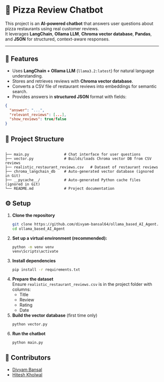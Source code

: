# 🍕 Pizza Review Chatbot  

This project is an **AI-powered chatbot** that answers user questions about pizza restaurants using real customer reviews.  
It leverages **LangChain**, **Ollama LLM**, **Chroma vector database**, **Pandas**, and **JSON** for structured, context-aware responses.  

---

## 📌 Features  

- Uses **LangChain + Ollama LLM** (`llama3.2:latest`) for natural language understanding.  
- Stores and retrieves reviews with **Chroma vector database**.  
- Converts a CSV file of restaurant reviews into embeddings for semantic search.  
- Provides answers in **structured JSON** format with fields:  

```json
{
  "answer": "...",
  "relevant_reviews": [...],
  "show_reviews": true/false
}
```


## 📂 Project Structure 
```

├── main.py                # Chat interface for user questions
├── vector.py              # Builds/loads Chroma vector DB from CSV reviews
├── realistic_restaurant_reviews.csv   # Dataset of restaurant reviews
├── chroma_langchain_db    # Auto-generated vector database (ignored in Git)
├── __pycache__/           # Auto-generated Python cache files (ignored in Git)
└── README.md              # Project documentation
```

## ⚙️ Setup  

1. **Clone the repository**  
   ```bash
   git clone https://github.com/divyam-bansal64/ollama_based_AI_Agent.git
   cd ollama_based_AI_Agent
2. **Set up a virtual environment (recommended):**
   ```bash
   python -m venv venv
   venv\Scripts\activate
3. **Install dependencies**  
   ```bash
   pip install -r requirements.txt
4. **Prepare the dataset**  
   Ensure `realistic_restaurant_reviews.csv` is in the project folder with columns:  
   - Title  
   - Review  
   - Rating  
   - Date  
5. **Build the vector database** (first time only)  
   ```bash
   python vector.py
6. **Run the chatbot**  
   ```bash
   python main.py


## 👥 Contributors
- [Divyam Bansal](https://github.com/DivyamBansal)
- [Hitesh Kholwal](https://github.com/HiteshKholwal)


